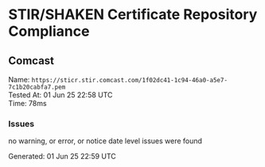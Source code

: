# STIR/SHAKEN Certificate Repository Compliance

## Comcast

Name: `https://sticr.stir.comcast.com/1f02dc41-1c94-46a0-a5e7-7c1b20cabfa7.pem`\
Tested At: 01 Jun 25 22:58 UTC\
Time: 78ms

### Issues

no warning, or error, or notice date level issues were found

Generated: 01 Jun 25 22:59 UTC